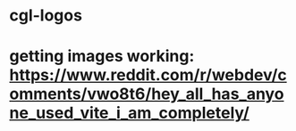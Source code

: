 # cgl-logos
# getting images working: https://www.reddit.com/r/webdev/comments/vwo8t6/hey_all_has_anyone_used_vite_i_am_completely/